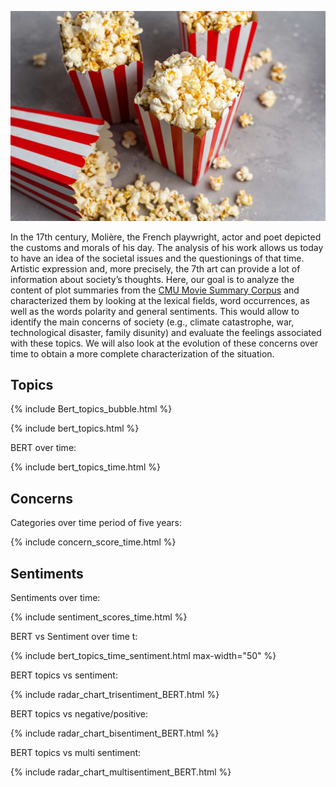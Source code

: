 ![image](output/popcorn.jpg)

In the 17th century, Molière, the French playwright, actor and poet depicted the customs and morals of his day. The analysis of his work allows us today to have an idea of the societal issues and the questionings of that time. Artistic expression and, more precisely, the 7th art can provide a lot of information about society’s thoughts. 
Here, our goal is to analyze the content of plot summaries from the [CMU Movie Summary Corpus](http://www.cs.cmu.edu/~ark/personas/) and characterized them by looking at the lexical fields, word occurrences, as well as the words polarity and general sentiments. This would allow to identify the main concerns of society (e.g., climate catastrophe, war, technological disaster, family disunity) and evaluate the feelings associated with these topics. We will also look at the evolution of these concerns over time to obtain a more complete characterization of the situation. 

## Topics

{% include Bert_topics_bubble.html %}


{% include bert_topics.html %}

BERT over time: 

{% include bert_topics_time.html %}

## Concerns

Categories over time period of five years:

{% include concern_score_time.html %}

## Sentiments

Sentiments over time: 

{% include sentiment_scores_time.html %}

BERT vs Sentiment over time t: 

{% include bert_topics_time_sentiment.html max-width="50" %}

BERT topics vs sentiment: 

{% include radar_chart_trisentiment_BERT.html %}

BERT topics vs negative/positive:

{% include radar_chart_bisentiment_BERT.html %}

BERT topics vs multi sentiment:

{% include radar_chart_multisentiment_BERT.html %}
